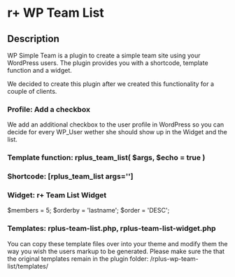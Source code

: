 # r+ WP Team List

## Description
WP Simple Team is a plugin to create a simple team site using your WordPress users. The plugin provides you with a shortcode, template function and a widget.

We decided to create this plugin after we created this functionality for a couple of clients.

### Profile: Add a checkbox
We add an additional checkbox to the user profile in WordPress so you can decide for every WP_User wether she should show up in the Widget and the list.

### Template function: rplus_team_list( $args, $echo = true )

### Shortcode: [rplus_team_list args='']

### Widget: r+ Team List Widget
$members = 5;
$orderby = 'lastname';
$order = 'DESC';

### Templates: rplus-team-list.php, rplus-team-list-widget.php
You can copy these template files over into your theme and modify them the way you wish the users markup to be generated. Please make sure the that the original templates remain in the plugin folder: /rplus-wp-team-list/templates/

